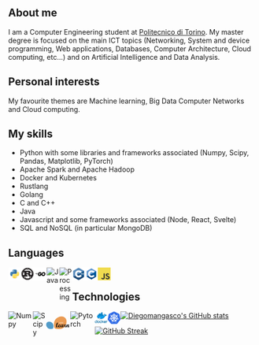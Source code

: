 ## About me
I am a Computer Engineering student at [Politecnico di Torino](https://www.polito.it/).
My master degree is focused on the main ICT topics (Networking, System and device programming, Web applications, Databases, Computer Architecture, Cloud computing, etc...) and on Artificial Intelligence and Data Analysis.

## Personal interests
My favourite themes are Machine learning, Big Data Computer Networks and Cloud computing.

## My skills
* Python with some libraries and frameworks associated (Numpy, Scipy, Pandas, Matplotlib, PyTorch)
* Apache Spark and Apache Hadoop
* Docker and Kubernetes
* Rustlang
* Golang
* C and C++
* Java
* Javascript and some frameworks associated (Node, React, Svelte)
* SQL and NoSQL (in particular MongoDB)

## Languages
<a href="https://python.org" target="_blank"><img align="left" alt="Python" width="26px" src="https://raw.githubusercontent.com/github/explore/80688e429a7d4ef2fca1e82350fe8e3517d3494d/topics/python/python.png"></a>
<a href="https://www.rust-lang.org" target="_blank"><img align="left" alt="Rust" width="26px" src="https://raw.githubusercontent.com/github/explore/80688e429a7d4ef2fca1e82350fe8e3517d3494d/topics/rust/rust.png"></a>
<a href="https://www.go-lang.org" target="_blank"><img align="left" alt="Go" width="26px" src="https://raw.githubusercontent.com/github/explore/80688e429a7d4ef2fca1e82350fe8e3517d3494d/topics/go/go.png"></a>
<a href="https://java.com" target="_blank"><img align="left" alt="Java" width="26px" src="https://cdn.jsdelivr.net/npm/simple-icons@v3/icons/java.svg"></a>
<a href="https://processing.com" target="_blank"><img align="left" alt="Processing" width="26px" src="https://user-images.githubusercontent.com/46587501/170594839-77fcb240-ef46-4425-9266-8cad8084f801.png"></a>
<a href="https://isocpp.org" target="_blank"><img align="left" alt="C++" width="26px" src="https://raw.githubusercontent.com/github/explore/80688e429a7d4ef2fca1e82350fe8e3517d3494d/topics/cpp/cpp.png"></a>
<a href="https://www.iso-9899.info/wiki/The_Standard" target="_blank"><img align="left" alt="C" width="26px" src="https://raw.githubusercontent.com/github/explore/80688e429a7d4ef2fca1e82350fe8e3517d3494d/topics/c/c.png"></a>
<a href="https://javascript.com" target="_blank"><img align="left" alt="Javascript" width="26px" src="https://raw.githubusercontent.com/github/explore/80688e429a7d4ef2fca1e82350fe8e3517d3494d/topics/javascript/javascript.png"></a>
<br>

## Technologies
<a href="https://numpy.org" target="_blank"><img align="left" alt="Numpy" width="50px" 
src="https://upload.wikimedia.org/wikipedia/commons/3/31/NumPy_logo_2020.svg"></a>
<a href="https://scipy.org" target="_blank"><img align="left" alt="Scipy" width="26px" src="https://upload.wikimedia.org/wikipedia/commons/b/b2/SCIPY_2.svg"></a>
<a href="https://scikit-learn.org" target="_blank"><img align="left" alt="Scikit-learn" width="50px" src="https://raw.githubusercontent.com/github/explore/80688e429a7d4ef2fca1e82350fe8e3517d3494d/topics/scikit-learn/scikit-learn.png"></a>
<a href="https://pytorch.org" target="_blank"><img align="left" alt="Pytorch" width="50px" 
src="https://upload.wikimedia.org/wikipedia/commons/9/96/Pytorch_logo.png"></a>
<a href="https://docker.com" target="_blank"><img align="left" alt="Docker" width="26px" src="https://raw.githubusercontent.com/github/explore/80688e429a7d4ef2fca1e82350fe8e3517d3494d/topics/docker/docker.png"></a>
<a href="https://kubernetes.io" target="_blank"><img align="left" alt="Kubernetes" width="26px" src="https://raw.githubusercontent.com/github/explore/80688e429a7d4ef2fca1e82350fe8e3517d3494d/topics/kubernetes/kubernetes.png"></a>


[![Diegomangasco's GitHub stats](https://github-readme-stats.vercel.app/api?username=Diegomangasco&theme=dark)](https://github.com/Diegomangasco/github-readme-stats)

[![GitHub Streak](http://github-readme-streak-stats.herokuapp.com?user=DiegomanGasco&theme=dark&date_format=M%20j%5B%2C%20Y%5D)](https://git.io/streak-stats)

<!--
**Diegomangasco/Diegomangasco** is a ✨ _special_ ✨ repository because its `README.md` (this file) appears on your GitHub profile.

Here are some ideas to get you started:

- 🔭 I’m currently working on ...
- 🌱 I’m currently learning ...
- 👯 I’m looking to collaborate on ...
- 🤔 I’m looking for help with ...
- 💬 Ask me about ...
- 📫 How to reach me: ...
- 😄 Pronouns: ...
- ⚡ Fun fact: ...
-->

